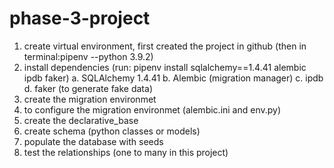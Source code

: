 # phase-3-project

1. create virtual environment, first created the project in github (then in terminal:pipenv --python 3.9.2)
2. install dependencies (run: pipenv install sqlalchemy==1.4.41 alembic ipdb faker)
   a. SQLAlchemy 1.4.41
   b. Alembic (migration manager)
   c. ipdb
   d. faker (to generate fake data)
3. create the migration environmet
4. to configure the migration environmet (alembic.ini and env.py)
5. create the declarative_base
6. create schema (python classes or models)
7. populate the database with seeds
8. test the relationships (one to many in this project)
